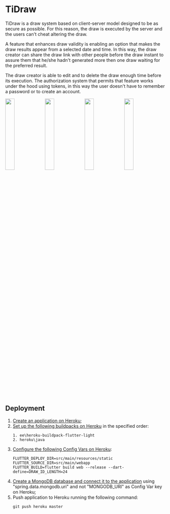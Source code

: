 ﻿# TiDraw
TiDraw is a draw system based on client-server model designed to be as secure as possible. For this reason, the draw is executed by the server and the users can't cheat altering the draw.

A feature that enhances draw validity is enabling an option that makes the draw results appear from a selected date and time. In this way, the draw creator can share the draw link with other people before the draw instant to assure them that he/she hadn't generated more then one draw waiting for the preferred result.

The draw creator is able to edit and to delete the draw enough time before its execution. The authorization system that permits that feature works under the hood using tokens, in this way the user doesn't have to remember a password or to create an account.

<div>
    <img src="https://user-images.githubusercontent.com/49209517/135277039-05b0e67c-ab9d-4287-8ee3-509e8b207314.png" width="24%"/>
    <img src="https://user-images.githubusercontent.com/49209517/135277126-c409c516-ea44-4167-9c4e-072873a0d97e.png" width="24%"/>
    <img src="https://user-images.githubusercontent.com/49209517/135277775-b816d1f6-f4d2-4b72-8ceb-d90b652d38aa.png" width="24%"/>
    <img src="https://user-images.githubusercontent.com/49209517/135277806-3cab378d-fd9c-4ed1-9ab7-742bbd047ca4.png" width="24%"/>
</div>

## Deployment
1. [Create an application on Heroku](https://devcenter.heroku.com/articles/creating-apps);
2. [Set up the following buildpacks on Heroku](https://devcenter.heroku.com/articles/using-multiple-buildpacks-for-an-app) in the specified order:
    ``` properties
    1. ee\heroku-buildpack-flutter-light
    2. heroku\java
    ```
3. [Configure the following Config Vars on Heroku](https://devcenter.heroku.com/articles/config-vars):
    ``` properties
    FLUTTER_DEPLOY_DIR=src/main/resources/static
    FLUTTER_SOURCE_DIR=src/main/webapp
    FLUTTER_BUILD=flutter build web --release --dart-define=DRAW_ID_LENGTH=24
    ```
4. [Create a MongoDB database and connect it to the application](https://www.mongodb.com/developer/how-to/use-atlas-on-heroku) using "spring.data.mongodb.uri" and not "MONGODB_URI" as Config Var key on Heroku;
5. Push application to Heroku running the following command:
    ``` shell
    git push heroku master
    ```
